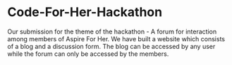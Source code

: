 # Code-For-Her-Hackathon
Our submission for the theme of the hackathon - A forum for interaction among members of Aspire For Her.
We have built a website which consists of a blog and a discussion form. The blog can be accessed by any user while the forum can only be accessed by the members.
